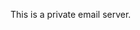 This is a private email server.

<!---
1xemail/1xemail is a ✨ special ✨ repository because its `README.md` (this file) appears on your GitHub profile.
You can click the Preview link to take a look at your changes.
--->
